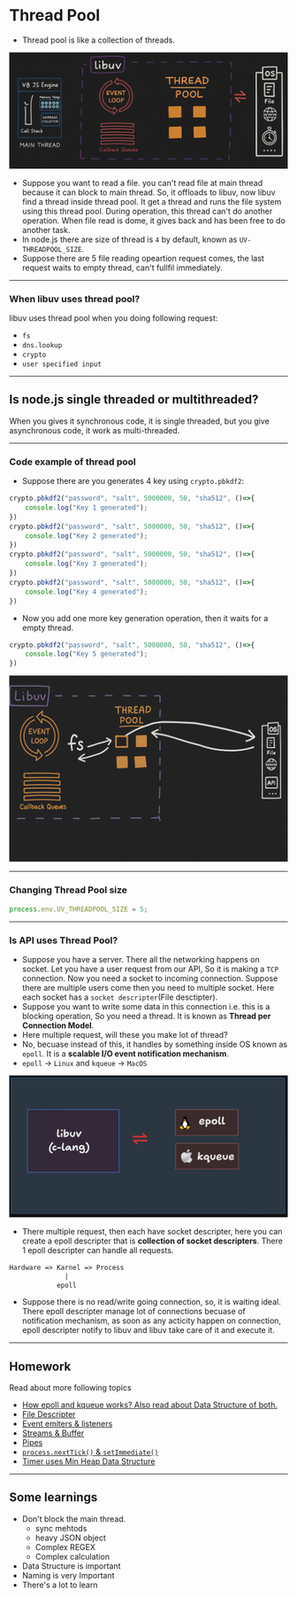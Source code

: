 # Thread Pool
- Thread pool is like a collection of threads.

![thread-pool](./images/thread-pool.png)

- Suppose you want to read a file. you can't read file at main thread because it can block to main thread. So, it offloads to libuv, now libuv find a thread inside thread pool. It get a thread and runs the file system using this thread pool. During operation, this thread can't do another operation. When file read is dome, it gives back and has been free to do another task.
- In node.js there are size of thread is `4` by default, known as `UV-THREADPOOL_SIZE`.
- Suppose there are 5 file reading opeartion request comes, the last request waits to empty thread, can't fullfil immediately.

---

### When libuv uses thread pool?
libuv uses thread pool when you doing following request:
- `fs`
- `dns.lookup`
- `crypto`
- `user specified input`

---

## Is node.js single threaded or multithreaded?
When you gives it synchronous code, it is single threaded, but you give asynchronous code, it work as multi-threaded.

---

### Code example of thread pool
- Suppose there are you generates 4 key using `crypto.pbkdf2`:

```js
crypto.pbkdf2("password", "salt", 5000000, 50, "sha512", ()=>{
    console.log("Key 1 generated");
})
crypto.pbkdf2("password", "salt", 5000000, 50, "sha512", ()=>{
    console.log("Key 2 generated");
})
crypto.pbkdf2("password", "salt", 5000000, 50, "sha512", ()=>{
    console.log("Key 3 generated");
})
crypto.pbkdf2("password", "salt", 5000000, 50, "sha512", ()=>{
    console.log("Key 4 generated");
})
```
- Now you add one more key generation operation, then it waits for a empty thread.
```js
crypto.pbkdf2("password", "salt", 5000000, 50, "sha512", ()=>{
    console.log("Key 5 generated");
})
```

![thread-pool-work](./images/working-thrdpool.png)

---

### Changing Thread Pool size
```js
process.env.UV_THREADPOOL_SIZE = 5;
```

---

### Is API uses Thread Pool?
- Suppose you have a server. There all the networking happens on socket. Let you have a user request from our API, So it is making a `TCP` connection. Now you need a socket to incoming connection. Suppose there are multiple users come then you need to multiple socket. Here each socket has a `socket descripter`(File desctipter).
- Suppose you want to write some data in this connection i.e. this is a blocking operation, So you need a thread. It is known as **Thread per Connection Model**.
- Here multiple request, will these you make lot of thread?
- No, becuase instead of this, it handles by something inside OS known as `epoll`. It is a **scalable I/O event notification mechanism**.
- `epoll` -> `Linux` and `kqueue` -> `MacOS`

![epoll](./images/epoll.png)

- There multiple request, then each have socket descripter, here you can create a epoll descripter that is **collection of socket descripters**. There 1 epoll descripter can handle all requests.
```
Hardware => Karnel => Process
              |
            epoll
```
- Suppose there is no read/write going connection, so, it is waiting ideal. There epoll descripter manage lot of connections becuase of notification mechanism, as soon as any acticity happen on connection, epoll descripter notify to libuv and libuv take care of it and execute it.

---

## Homework
Read about more following topics
- [How epoll and kqueue works? Also read about Data Structure of both.](./homework.md#epoll-vs-kqueue)
- [File Descripter](./homework.md#file-descriptor-fd)
- [Event emiters & listeners](./homework.md#event-emitters--listeners)
- [Streams & Buffer](./homework.md#streams--buffers)
- [Pipes](./homework.md#pipes)
- [`process.nextTick()` & `setImmediate()`](./homework.md#processnexttick-vs-setimmediate)
- [Timer uses Min Heap Data Structure](./homework.md#-timer--min-heap-data-structure)

--- 

## Some learnings
- Don't block the main thread.
    - sync mehtods
    - heavy JSON object
    - Complex REGEX
    - Complex calculation
- Data Structure is important
- Naming is very Important
- There's a lot to learn